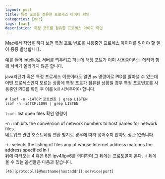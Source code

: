 ```yaml
---
layout: post
title: 특정 포트를 점유한 프로세스 아이디 확인
categories: [mac]
tags: [mac]
description: 특정 포트를 점유한 프로세스 아이디 확인
---
```




Mac에서 작업을 하다 보면 특정 포트 번호를 사용중인 프로세스 아이디를 알아야 할 일이 종종 발생합니다.
  
예를 들어 intelliJ로 서버를 띄우려고 하는데 해당 포트가 이미 사용중이라는 에러와 함께 서버가 올라가지 않곤 합니다. 

java라던가 혹은 특정 프로세스 이름이라도 알면 `ps` 명령어로 PID를 알아낼 수 있는데 어떤 프로세스인지 모르는 상황에 특정 포트가 점유된 상황일 경우 특정 포트번호를 사용중인 PID를 확인 후 이를 kill 시켜주어야 합니다. 


```
# lsof -n -i4TCP:포트번호 | grep LISTEN
lsof -n -i4TCP:1099 | grep LISTEN
```

`lsof` : list open files 확인 명령어

-n : inhibits the conversion of  network  numbers  to  host  names  for  network  files.  
  네트워크 관련 호스트네임 변환 방지로 경우에 따라 넣어주지 않아도 상관 없습니다.

-i : selects  the  listing  of  files  any of whose Internet address matches the address specified in i  
뒤에 따라오는 4 혹은 6은 ipv4/ipv6를 의미하며 그 뒤에는 프로토콜이 온다. -i 뒤에 올 수 있는 옵션들은 다음과 같습니다.

```
[46][protocol][@hostname|hostaddr][:service|port]
```